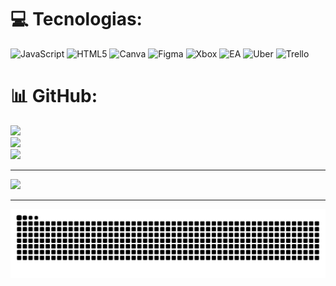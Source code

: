 
# 💻 Tecnologias:
![JavaScript](https://img.shields.io/badge/javascript-%23323330.svg?style=for-the-badge&logo=javascript&logoColor=%23F7DF1E) ![HTML5](https://img.shields.io/badge/html5-%23E34F26.svg?style=for-the-badge&logo=html5&logoColor=white) ![Canva](https://img.shields.io/badge/Canva-%2300C4CC.svg?style=for-the-badge&logo=Canva&logoColor=white) ![Figma](https://img.shields.io/badge/figma-%23F24E1E.svg?style=for-the-badge&logo=figma&logoColor=white) ![Xbox](https://img.shields.io/badge/xbox-%23107C10.svg?style=for-the-badge&logo=xbox&logoColor=white) ![EA](https://img.shields.io/badge/ea-%23000000.svg?style=for-the-badge&logo=ea&logoColor=white) ![Uber](https://img.shields.io/badge/Uber-%23000000.svg?style=for-the-badge&logo=Uber&logoColor=white) ![Trello](https://img.shields.io/badge/Trello-%23026AA7.svg?style=for-the-badge&logo=Trello&logoColor=white)
# 📊 GitHub:
![](https://github-readme-stats.vercel.app/api?username=Felipefreitas020&theme=dark&hide_border=false&include_all_commits=true&count_private=true)<br/>
![](https://nirzak-streak-stats.vercel.app/?user=Felipefreitas020&theme=dark&hide_border=false)<br/>
![](https://github-readme-stats.vercel.app/api/top-langs/?username=Felipefreitas020&theme=dark&hide_border=false&include_all_commits=true&count_private=true&layout=compact)

---
[![](https://visitcount.itsvg.in/api?id=Felipefreitas020&icon=0&color=0)](https://visitcount.itsvg.in)

<!-- Proudly created with GPRM ( https://gprm.itsvg.in ) -->

---

<picture>
  <source media="(prefers-color-scheme: dark)" srcset="https://raw.githubusercontent.com/Felipefreitas020/Felipefreitas020/output/github-contribution-grid-snake-dark.svg">
  <source media="(prefers-color-scheme: light)" srcset="https://raw.githubusercontent.com/Felipefreitas020/Felipefreitas020/output/github-contribution-grid-snake.svg">
  <img alt="github contribution grid snake animation" src="https://raw.githubusercontent.com/Felipefreitas020/Felipefreitas020/output/github-contribution-grid-snake.svg">
</picture>
